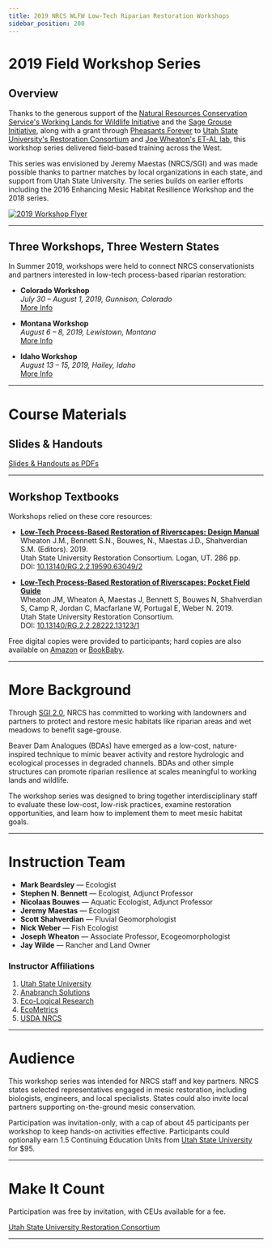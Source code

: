 ```yaml
---
title: 2019 NRCS WLFW Low-Tech Riparian Restoration Workshops
sidebar_position: 200
---
```


# 2019 Field Workshop Series

## Overview

Thanks to the generous support of the [Natural Resources Conservation Service's Working Lands for Wildlife Initiative](https://www.nrcs.usda.gov/wps/portal/nrcs/detail/national/plantsanimals/fishwildlife/?cid=stelprdb1046975) and the [Sage Grouse Initiative](https://www.sagegrouseinitiative.com/), along with a grant through [Pheasants Forever](https://www.pheasantsforever.org/) to [Utah State University's Restoration Consortium](http://restoration.usu.edu/) and [Joe Wheaton's ET-AL lab](http://etal.joewheaton.org/), this workshop series delivered field-based training across the West.  

This series was envisioned by Jeremy Maestas (NRCS/SGI) and was made possible thanks to partner matches by local organizations in each state, and support from Utah State University. The series builds on earlier efforts including the 2016 Enhancing Mesic Habitat Resilience Workshop and the 2018 series.

[![2019 Workshop Flyer](/img/workshops/2019/2019Flyer.png)](https://s3-us-west-2.amazonaws.com/etalweb.joewheaton.org/Workshops/LTPBR/2019/SGI/SGI-NRCS_LTR_Workshop-Series_2019_Flyer_v2.pdf)

---

## Three Workshops, Three Western States

In Summer 2019, workshops were held to connect NRCS conservationists and partners interested in low-tech process-based riparian restoration:

- **Colorado Workshop**  
  *July 30 – August 1, 2019, Gunnison, Colorado*  
  [More Info](/workshops/2019/SGI/Venues/co)

- **Montana Workshop**  
  *August 6 – 8, 2019, Lewistown, Montana*  
  [More Info](/workshops/2019/SGI/Venues/mt)

- **Idaho Workshop**  
  *August 13 – 15, 2019, Hailey, Idaho*  
  [More Info](/workshops/2019/SGI/Venues/id)

---

# Course Materials

## Slides & Handouts

[Slides & Handouts as PDFs](/workshops/2019/materials)

---

## Workshop Textbooks

Workshops relied on these core resources:  

- [**Low-Tech Process-Based Restoration of Riverscapes: Design Manual**](/manual)  
  Wheaton J.M., Bennett S.N., Bouwes, N., Maestas J.D., Shahverdian S.M. (Editors). 2019.  
  Utah State University Restoration Consortium. Logan, UT. 286 pp.  
  DOI: [10.13140/RG.2.2.19590.63049/2](http://dx.doi.org/10.13140/RG.2.2.19590.63049/2)

- [**Low-Tech Process-Based Restoration of Riverscapes: Pocket Field Guide**](/resources/pocket)  
  Wheaton JM, Wheaton A, Maestas J, Bennett S, Bouwes N, Shahverdian S, Camp R, Jordan C, Macfarlane W, Portugal E, Weber N. 2019.  
  Utah State University Restoration Consortium.  
  DOI: [10.13140/RG.2.2.28222.13123/1](http://dx.doi.org/10.13140/RG.2.2.28222.13123/1)

Free digital copies were provided to participants; hard copies are also available on [Amazon](https://www.amazon.com/Low-Tech-Process-Based-Restoration-Riverscapes-Design/dp/1543972993/) or [BookBaby](https://store.bookbaby.com/bookshop/book/index.aspx?bookURL=Low-Tech-Process-Based-Restoration-of-Riverscapes).

---

# More Background

Through [SGI 2.0](https://www.sagegrouseinitiative.com/new-sage-grouse-strategy-unveiled-760-million-invested-2018/), NRCS has committed to working with landowners and partners to protect and restore mesic habitats like riparian areas and wet meadows to benefit sage-grouse.  

Beaver Dam Analogues (BDAs) have emerged as a low-cost, nature-inspired technique to mimic beaver activity and restore hydrologic and ecological processes in degraded channels. BDAs and other simple structures can promote riparian resilience at scales meaningful to working lands and wildlife.  

The workshop series was designed to bring together interdisciplinary staff to evaluate these low-cost, low-risk practices, examine restoration opportunities, and learn how to implement them to meet mesic habitat goals.

---

# Instruction Team

- **Mark Beardsley** — Ecologist  
- **Stephen N. Bennett** — Ecologist, Adjunct Professor  
- **Nicolaas Bouwes** — Aquatic Ecologist, Adjunct Professor  
- **Jeremy Maestas** — Ecologist  
- **Scott Shahverdian** — Fluvial Geomorphologist  
- **Nick Weber** — Fish Ecologist  
- **Joseph Wheaton** — Associate Professor, Ecogeomorphologist  
- **Jay Wilde** — Rancher and Land Owner  

### Instructor Affiliations

1. [Utah State University](https://qcnr.usu.edu/wats/index)  
2. [Anabranch Solutions](http://www.anabranchsolutions.com)  
3. [Eco-Logical Research](https://www.eco-logical-research.com/)  
4. [EcoMetrics](http://www.ecometricscolorado.com)  
5. [USDA NRCS](https://www.nrcs.usda.gov/wps/portal/nrcs/detailfull/national/about/leadership/centers/?cid=NRCS143_021469)

---

# Audience

This workshop series was intended for NRCS staff and key partners. NRCS states selected representatives engaged in mesic restoration, including biologists, engineers, and local specialists. States could also invite local partners supporting on-the-ground mesic conservation.  

Participation was invitation-only, with a cap of about 45 participants per workshop to keep hands-on activities effective. Participants could optionally earn 1.5 Continuing Education Units from [Utah State University](http://restoration.usu.edu) for $95.

---

# Make It Count

Participation was free by invitation, with CEUs available for a fee.  

[Utah State University Restoration Consortium](http://restoration.usu.edu)

---
